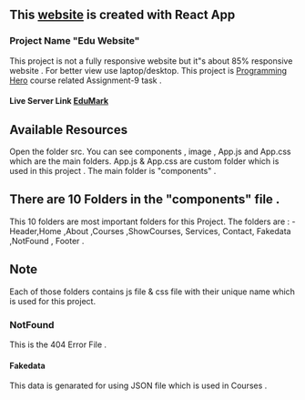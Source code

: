 ## This [website](https://sakibrokoni-edumark.netlify.app/) is created with React App
### Project Name "Edu Website"
This project is not a fully responsive website but it"s about 85% responsive website . For better view use laptop/desktop. This project is [Programming Hero](https://web.programming-hero.com/) course related Assignment-9 task .

#### Live Server Link [EduMark](https://sakibrokoni-edumark.netlify.app/)

## Available Resources
Open the folder src. You can see components , image , App.js and App.css which are the main folders.
App.js & App.css are custom folder which is used in this project .
The main folder is "components" .
## There are 10 Folders in the "components" file .
This 10 folders are most important folders for this Project. The folders are :
-Header,Home ,About ,Courses ,ShowCourses, Services, Contact, Fakedata ,NotFound , Footer .
## Note
Each of those folders contains  js file & css file with their unique name which is used for this project.
### NotFound
This is the 404 Error File .
#### Fakedata
This data is genarated for using JSON file which is used in Courses .
